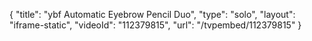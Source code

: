 {
    "title": "ybf Automatic Eyebrow Pencil Duo",
    "type": "solo",
    "layout": "iframe-static",
    "videoId": "112379815",
    "url": "\/tvpembed\/112379815"
}